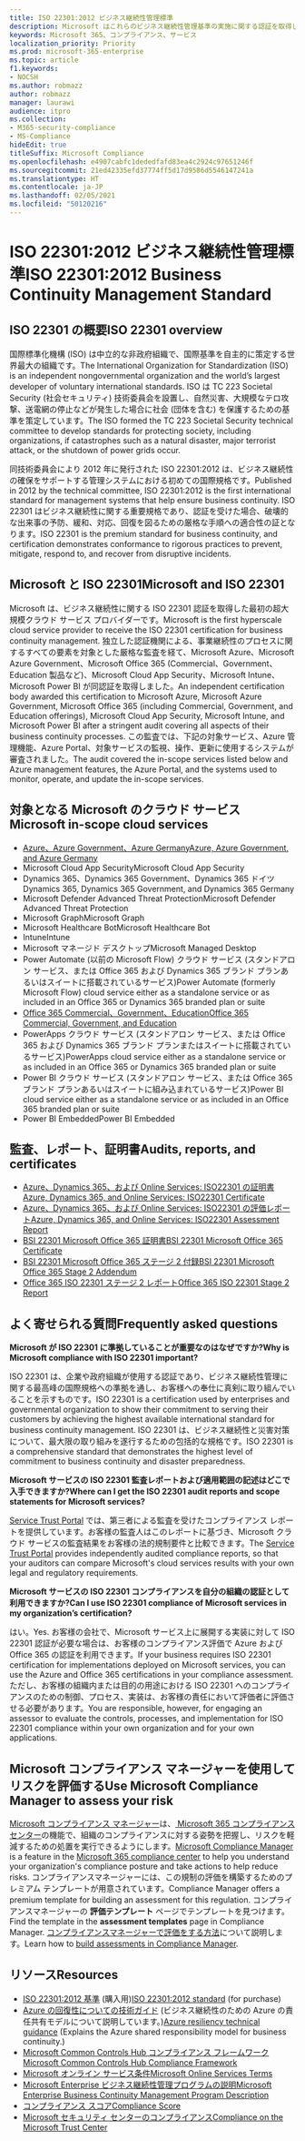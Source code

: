 ```yaml
---
title: ISO 22301:2012 ビジネス継続性管理標準
description: Microsoft はこれらのビジネス継続性管理基準の実施に関する認証を取得しています。
keywords: Microsoft 365、コンプライアンス、サービス
localization_priority: Priority
ms.prod: microsoft-365-enterprise
ms.topic: article
f1.keywords:
- NOCSH
ms.author: robmazz
author: robmazz
manager: laurawi
audience: itpro
ms.collection:
- M365-security-compliance
- MS-Compliance
hideEdit: true
titleSuffix: Microsoft Compliance
ms.openlocfilehash: e4907cabfc1dededfafd83ea4c2924c97651246f
ms.sourcegitcommit: 21ed42335efd37774ff5d17d9586d5546147241a
ms.translationtype: HT
ms.contentlocale: ja-JP
ms.lasthandoff: 02/05/2021
ms.locfileid: "50120216"
---
```

# <a name="iso-223012012-business-continuity-management-standard"></a><span data-ttu-id="f6b4c-104">ISO 22301:2012 ビジネス継続性管理標準</span><span class="sxs-lookup"><span data-stu-id="f6b4c-104">ISO 22301:2012 Business Continuity Management Standard</span></span>

## <a name="iso-22301-overview"></a><span data-ttu-id="f6b4c-105">ISO 22301 の概要</span><span class="sxs-lookup"><span data-stu-id="f6b4c-105">ISO 22301 overview</span></span>

<span data-ttu-id="f6b4c-106">国際標準化機構 (ISO) は中立的な非政府組織で、国際基準を自主的に策定する世界最大の組織です。</span><span class="sxs-lookup"><span data-stu-id="f6b4c-106">The International Organization for Standardization (ISO) is an independent nongovernmental organization and the world’s largest developer of voluntary international standards.</span></span> <span data-ttu-id="f6b4c-107">ISO は TC 223 Societal Security (社会セキュリティ) 技術委員会を設置し、自然災害、大規模なテロ攻撃、送電網の停止などが発生した場合に社会 (団体を含む) を保護するための基準を策定しています。</span><span class="sxs-lookup"><span data-stu-id="f6b4c-107">The ISO formed the TC 223 Societal Security technical committee to develop standards for protecting society, including organizations, if catastrophes such as a natural disaster, major terrorist attack, or the shutdown of power grids occur.</span></span>

<span data-ttu-id="f6b4c-108">同技術委員会により 2012 年に発行された ISO 22301:2012 は、ビジネス継続性の確保をサポートする管理システムにおける初めての国際規格です。</span><span class="sxs-lookup"><span data-stu-id="f6b4c-108">Published in 2012 by the technical committee, ISO 22301:2012 is the first international standard for management systems that help ensure business continuity.</span></span> <span data-ttu-id="f6b4c-109">ISO 22301 はビジネス継続性に関する重要規格であり、認証を受けた場合、破壊的な出来事の予防、緩和、対応、回復を図るための厳格な手順への適合性の証となります。</span><span class="sxs-lookup"><span data-stu-id="f6b4c-109">ISO 22301 is the premium standard for business continuity, and certification demonstrates conformance to rigorous practices to prevent, mitigate, respond to, and recover from disruptive incidents.</span></span>

## <a name="microsoft-and-iso-22301"></a><span data-ttu-id="f6b4c-110">Microsoft と ISO 22301</span><span class="sxs-lookup"><span data-stu-id="f6b4c-110">Microsoft and ISO 22301</span></span>

<span data-ttu-id="f6b4c-111">Microsoft は、ビジネス継続性に関する ISO 22301 認証を取得した最初の超大規模クラウド サービス プロバイダーです。</span><span class="sxs-lookup"><span data-stu-id="f6b4c-111">Microsoft is the first hyperscale cloud service provider to receive the ISO 22301 certification for business continuity management.</span></span> <span data-ttu-id="f6b4c-112">独立した認証機関による、事業継続性のプロセスに関するすべての要素を対象とした厳格な監査を経て、Microsoft Azure、Microsoft Azure Government、Microsoft Office 365 (Commercial、Government、Education 製品など)、Microsoft Cloud App Security、Microsoft Intune、Microsoft Power BI が同認証を取得しました。</span><span class="sxs-lookup"><span data-stu-id="f6b4c-112">An independent certification body awarded this certification to Microsoft Azure, Microsoft Azure Government, Microsoft Office 365 (including Commercial, Government, and Education offerings), Microsoft Cloud App Security, Microsoft Intune, and Microsoft Power BI after a stringent audit covering all aspects of their business continuity processes.</span></span> <span data-ttu-id="f6b4c-113">この監査では、下記の対象サービス、Azure 管理機能、Azure Portal、対象サービスの監視、操作、更新に使用するシステムが審査されました。</span><span class="sxs-lookup"><span data-stu-id="f6b4c-113">The audit covered the in-scope services listed below and Azure management features, the Azure Portal, and the systems used to monitor, operate, and update the in-scope services.</span></span>

## <a name="microsoft-in-scope-cloud-services"></a><span data-ttu-id="f6b4c-114">対象となる Microsoft のクラウド サービス</span><span class="sxs-lookup"><span data-stu-id="f6b4c-114">Microsoft in-scope cloud services</span></span>

- [<span data-ttu-id="f6b4c-115">Azure、Azure Government、Azure Germany</span><span class="sxs-lookup"><span data-stu-id="f6b4c-115">Azure, Azure Government, and Azure Germany</span></span>](https://aka.ms/AzureCompliance)
- <span data-ttu-id="f6b4c-116">Microsoft Cloud App Security</span><span class="sxs-lookup"><span data-stu-id="f6b4c-116">Microsoft Cloud App Security</span></span>
- <span data-ttu-id="f6b4c-117">Dynamics 365、Dynamics 365 Government、Dynamics 365 ドイツ</span><span class="sxs-lookup"><span data-stu-id="f6b4c-117">Dynamics 365, Dynamics 365 Government, and Dynamics 365 Germany</span></span>
- <span data-ttu-id="f6b4c-118">Microsoft Defender Advanced Threat Protection</span><span class="sxs-lookup"><span data-stu-id="f6b4c-118">Microsoft Defender Advanced Threat Protection</span></span>
- <span data-ttu-id="f6b4c-119">Microsoft Graph</span><span class="sxs-lookup"><span data-stu-id="f6b4c-119">Microsoft Graph</span></span>
- <span data-ttu-id="f6b4c-120">Microsoft Healthcare Bot</span><span class="sxs-lookup"><span data-stu-id="f6b4c-120">Microsoft Healthcare Bot</span></span>
- <span data-ttu-id="f6b4c-121">Intune</span><span class="sxs-lookup"><span data-stu-id="f6b4c-121">Intune</span></span>
- <span data-ttu-id="f6b4c-122">Microsoft マネージド デスクトップ</span><span class="sxs-lookup"><span data-stu-id="f6b4c-122">Microsoft Managed Desktop</span></span>
- <span data-ttu-id="f6b4c-123">Power Automate (以前の Microsoft Flow) クラウド サービス (スタンドアロン サービス、または Office 365 および Dynamics 365 ブランド プランあるいはスイートに搭載されているサービス)</span><span class="sxs-lookup"><span data-stu-id="f6b4c-123">Power Automate (formerly Microsoft Flow) cloud service either as a standalone service or as included in an Office 365 or Dynamics 365 branded plan or suite</span></span>
- [<span data-ttu-id="f6b4c-124">Office 365 Commercial、Government、Education</span><span class="sxs-lookup"><span data-stu-id="f6b4c-124">Office 365 Commercial, Government, and Education</span></span>](https://go.microsoft.com/fwlink/p/?linkid=2077751)
- <span data-ttu-id="f6b4c-125">PowerApps クラウド サービス (スタンドアロン サービス、または Office 365 および Dynamics 365 ブランド プランまたはスイートに搭載されているサービス)</span><span class="sxs-lookup"><span data-stu-id="f6b4c-125">PowerApps cloud service either as a standalone service or as included in an Office 365 or Dynamics 365 branded plan or suite</span></span>
- <span data-ttu-id="f6b4c-126">Power BI クラウド サービス (スタンドアロン サービス、または Office 365 ブランド プランあるいはスイートに組み込まれているサービス)</span><span class="sxs-lookup"><span data-stu-id="f6b4c-126">Power BI cloud service either as a standalone service or as included in an Office 365 branded plan or suite</span></span>
- <span data-ttu-id="f6b4c-127">Power BI Embedded</span><span class="sxs-lookup"><span data-stu-id="f6b4c-127">Power BI Embedded</span></span>

## <a name="audits-reports-and-certificates"></a><span data-ttu-id="f6b4c-128">監査、レポート、証明書</span><span class="sxs-lookup"><span data-stu-id="f6b4c-128">Audits, reports, and certificates</span></span>

- [<span data-ttu-id="f6b4c-129">Azure、Dynamics 365、および Online Services: ISO22301 の証明書</span><span class="sxs-lookup"><span data-stu-id="f6b4c-129">Azure, Dynamics 365, and Online Services: ISO22301 Certificate</span></span>](https://aka.ms/azureiso22301cert)
- [<span data-ttu-id="f6b4c-130">Azure、Dynamics 365、および Online Services: ISO22301 の評価レポート</span><span class="sxs-lookup"><span data-stu-id="f6b4c-130">Azure, Dynamics 365, and Online Services: ISO22301 Assessment Report</span></span>](https://aka.ms/azureiso22301report)
- [<span data-ttu-id="f6b4c-131">BSI 22301 Microsoft Office 365 証明書</span><span class="sxs-lookup"><span data-stu-id="f6b4c-131">BSI 22301 Microsoft Office 365 Certificate</span></span>](https://go.microsoft.com/fwlink/p/?linkid=2092109)
- [<span data-ttu-id="f6b4c-132">BSI 22301 Microsoft Office 365 ステージ 2 付録</span><span class="sxs-lookup"><span data-stu-id="f6b4c-132">BSI 22301 Microsoft Office 365 Stage 2 Addendum</span></span>](https://go.microsoft.com/fwlink/p/?linkid=2092209)
- [<span data-ttu-id="f6b4c-133">Office 365 ISO 22301 ステージ 2 レポート</span><span class="sxs-lookup"><span data-stu-id="f6b4c-133">Office 365 ISO 22301 Stage 2 Report</span></span>](https://go.microsoft.com/fwlink/p/?linkid=2092211)

## <a name="frequently-asked-questions"></a><span data-ttu-id="f6b4c-134">よく寄せられる質問</span><span class="sxs-lookup"><span data-stu-id="f6b4c-134">Frequently asked questions</span></span>

<span data-ttu-id="f6b4c-135">**Microsoft が ISO 22301 に準拠していることが重要なのはなぜですか?**</span><span class="sxs-lookup"><span data-stu-id="f6b4c-135">**Why is Microsoft compliance with ISO 22301 important?**</span></span>

<span data-ttu-id="f6b4c-136">ISO 22301 は、企業や政府組織が使用する認証であり、ビジネス継続性管理に関する最高峰の国際規格への準拠を通し、お客様への奉仕に真剣に取り組んでいることを示すものです。</span><span class="sxs-lookup"><span data-stu-id="f6b4c-136">ISO 22301 is a certification used by enterprises and governmental organization to show their commitment to serving their customers by achieving the highest available international standard for business continuity management.</span></span> <span data-ttu-id="f6b4c-137">ISO 22301 は、ビジネス継続性と災害対策について、最大限の取り組みを遂行するための包括的な規格です。</span><span class="sxs-lookup"><span data-stu-id="f6b4c-137">ISO 22301 is a comprehensive standard that demonstrates the highest level of commitment to business continuity and disaster preparedness.</span></span>

<span data-ttu-id="f6b4c-138">**Microsoft サービスの ISO 22301 監査レポートおよび適用範囲の記述はどこで入手できますか?**</span><span class="sxs-lookup"><span data-stu-id="f6b4c-138">**Where can I get the ISO 22301 audit reports and scope statements for Microsoft services?**</span></span>

<span data-ttu-id="f6b4c-139">[Service Trust Portal](https://aka.ms/stphelp) では、第三者による監査を受けたコンプライアンス レポートを提供しています。お客様の監査人はこのレポートに基づき、Microsoft クラウド サービスの監査結果をお客様の法的規制要件と比較できます。</span><span class="sxs-lookup"><span data-stu-id="f6b4c-139">The [Service Trust Portal](https://aka.ms/stphelp) provides independently audited compliance reports, so that your auditors can compare Microsoft's cloud services results with your own legal and regulatory requirements.</span></span>

<span data-ttu-id="f6b4c-140">**Microsoft サービスの ISO 22301 コンプライアンスを自分の組織の認証として利用できますか?**</span><span class="sxs-lookup"><span data-stu-id="f6b4c-140">**Can I use ISO 22301 compliance of Microsoft services in my organization’s certification?**</span></span>

<span data-ttu-id="f6b4c-141">はい。</span><span class="sxs-lookup"><span data-stu-id="f6b4c-141">Yes.</span></span> <span data-ttu-id="f6b4c-142">お客様の会社で、Microsoft サービス上に展開する実装に対して ISO 22301 認証が必要な場合は、お客様のコンプライアンス評価で Azure および Office 365 の認証を利用できます。</span><span class="sxs-lookup"><span data-stu-id="f6b4c-142">If your business requires ISO 22301 certification for implementations deployed on Microsoft services, you can use the Azure and Office 365 certifications in your compliance assessment.</span></span> <span data-ttu-id="f6b4c-143">ただし、お客様の組織内または目的の用途における ISO 22301 へのコンプライアンスのための制御、プロセス、実装は、お客様の責任において評価者に評価させる必要があります。</span><span class="sxs-lookup"><span data-stu-id="f6b4c-143">You are responsible, however, for engaging an assessor to evaluate the controls, processes, and implementation for ISO 22301 compliance within your own organization and for your own applications.</span></span>

## <a name="use-microsoft-compliance-manager-to-assess-your-risk"></a><span data-ttu-id="f6b4c-144">Microsoft コンプライアンス マネージャーを使用してリスクを評価する</span><span class="sxs-lookup"><span data-stu-id="f6b4c-144">Use Microsoft Compliance Manager to assess your risk</span></span>

<span data-ttu-id="f6b4c-145">[Microsoft コンプライアンス マネージャー](/microsoft-365/compliance/compliance-manager)は、[ Microsoft 365 コンプライアンス センター](/microsoft-365/compliance/microsoft-365-compliance-center)の機能で、組織のコンプライアンスに対する姿勢を把握し、リスクを軽減するための処置を実行できるようにします。</span><span class="sxs-lookup"><span data-stu-id="f6b4c-145">[Microsoft Compliance Manager](/microsoft-365/compliance/compliance-manager) is a feature in the [Microsoft 365 compliance center](/microsoft-365/compliance/microsoft-365-compliance-center) to help you understand your organization's compliance posture and take actions to help reduce risks.</span></span> <span data-ttu-id="f6b4c-146">コンプライアンスマネージャーには、この規制の評価を構築するためのプレミアム テンプレートが用意されています。</span><span class="sxs-lookup"><span data-stu-id="f6b4c-146">Compliance Manager offers a premium template for building an assessment for this regulation.</span></span> <span data-ttu-id="f6b4c-147">コンプライアンスマネージャーの **評価テンプレート** ページでテンプレートを見つけます。</span><span class="sxs-lookup"><span data-stu-id="f6b4c-147">Find the template in the **assessment templates** page in Compliance Manager.</span></span> <span data-ttu-id="f6b4c-148">[コンプライアンスマネージャーで評価をする方法](/microsoft-365/compliance/compliance-manager-assessments)について説明します。</span><span class="sxs-lookup"><span data-stu-id="f6b4c-148">Learn how to [build assessments in Compliance Manager](/microsoft-365/compliance/compliance-manager-assessments).</span></span>

## <a name="resources"></a><span data-ttu-id="f6b4c-149">リソース</span><span class="sxs-lookup"><span data-stu-id="f6b4c-149">Resources</span></span>

- <span data-ttu-id="f6b4c-150">[ISO 22301:2012 基準](https://www.iso.org/iso/home/store/catalogue_tc/catalogue_detail.htm?csnumber=50038) (購入用)</span><span class="sxs-lookup"><span data-stu-id="f6b4c-150">[ISO 22301:2012 standard](https://www.iso.org/iso/home/store/catalogue_tc/catalogue_detail.htm?csnumber=50038) (for purchase)</span></span>
- <span data-ttu-id="f6b4c-151">[Azure の回復性についての技術ガイド](/azure/architecture/framework/resiliency/overview) (ビジネス継続性のための Azure の責任共有モデルについて説明しています。)</span><span class="sxs-lookup"><span data-stu-id="f6b4c-151">[Azure resiliency technical guidance](/azure/architecture/framework/resiliency/overview) (Explains the Azure shared responsibility model for business continuity.)</span></span>
- [<span data-ttu-id="f6b4c-152">Microsoft Common Controls Hub コンプライアンス フレームワーク</span><span class="sxs-lookup"><span data-stu-id="f6b4c-152">Microsoft Common Controls Hub Compliance Framework</span></span>](https://www.microsoft.com/trustcenter/common-controls-hub)
- [<span data-ttu-id="f6b4c-153">Microsoft オンライン サービス条件</span><span class="sxs-lookup"><span data-stu-id="f6b4c-153">Microsoft Online Services Terms</span></span>](https://aka.ms/Online-Services-Terms)
- [<span data-ttu-id="f6b4c-154">Microsoft Enterprise ビジネス継続性管理プログラムの説明</span><span class="sxs-lookup"><span data-stu-id="f6b4c-154">Microsoft Enterprise Business Continuity Management Program Description</span></span>](https://go.microsoft.com/fwlink/p/?linkid=2092212)
- [<span data-ttu-id="f6b4c-155">コンプライアンス スコア</span><span class="sxs-lookup"><span data-stu-id="f6b4c-155">Compliance Score</span></span>](/microsoft-365/compliance/compliance-manager)
- [<span data-ttu-id="f6b4c-156">Microsoft セキュリティ センターのコンプライアンス</span><span class="sxs-lookup"><span data-stu-id="f6b4c-156">Compliance on the Microsoft Trust Center</span></span>](https://www.microsoft.com/trust-center/compliance/compliance-overview)
